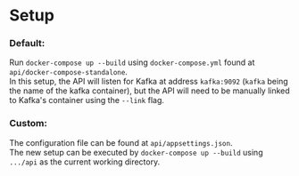 # Setup
### Default:
Run ```docker-compose up --build``` using ```docker-compose.yml``` found at ```api/docker-compose-standalone```.<br> In this setup, the API will listen for Kafka at address ```kafka:9092``` (```kafka``` being the name of the kafka container), but the API will need to be manually linked to Kafka's container using the ```--link``` flag.

### Custom:

The configuration file can be found at ```api/appsettings.json```. <br>
The new setup can be executed by ```docker-compose up --build``` using ```.../api``` as the current working directory.
